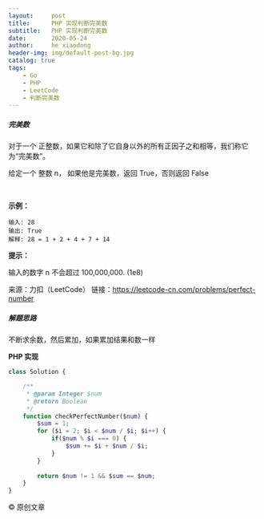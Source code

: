 ```yaml
---
layout:     post
title:      PHP 实现判断完美数
subtitle:   PHP 实现判断完美数
date:       2020-05-24
author:     he xiaodong
header-img: img/default-post-bg.jpg
catalog: true
tags:
    - Go
    - PHP
    - LeetCode
    - 判断完美数
---
```


##### 完美数
对于一个 正整数，如果它和除了它自身以外的所有正因子之和相等，我们称它为“完美数”。

给定一个 整数 n， 如果他是完美数，返回 True，否则返回 False

 

**示例：**
```
输入: 28
输出: True
解释: 28 = 1 + 2 + 4 + 7 + 14
```

**提示：**

输入的数字 n 不会超过 100,000,000. (1e8)

来源：力扣（LeetCode）
链接：https://leetcode-cn.com/problems/perfect-number


##### 解题思路
不断求余数，然后累加，如果累加结果和数一样

**PHP 实现**
```php
class Solution {

    /**
     * @param Integer $num
     * @return Boolean
     */
    function checkPerfectNumber($num) {
        $sum = 1;
        for ($i = 2; $i < $num / $i; $i++) {
            if($num % $i === 0) {
                $sum += $i + $num / $i;
            }
        }
                
        return $num != 1 && $sum == $num; 
    }
}
```

© 原创文章
